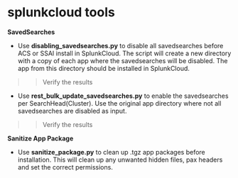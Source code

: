 # splunkcloud tools
**SavedSearches**
- Use **disabling_savedsearches.py** to disable all savedsearches before ACS or SSAI install in SplunkCloud.
The script will create a new directory with a copy of each app where the savedsearches will be disabled. The app from this directory should be installed in SplunkCloud.
>> Verify the results
  
- Use **rest_bulk_update_savedsearches.py** to enable the savedsearches per SearchHead(Cluster). Use the original app directory where not all savedsearches are disabled as input.
>> Verify the results

**Sanitize App Package**
- Use **sanitize_package.py** to clean up .tgz app packages before installation. This will clean up any unwanted hidden files, pax headers and set the correct permissions.
